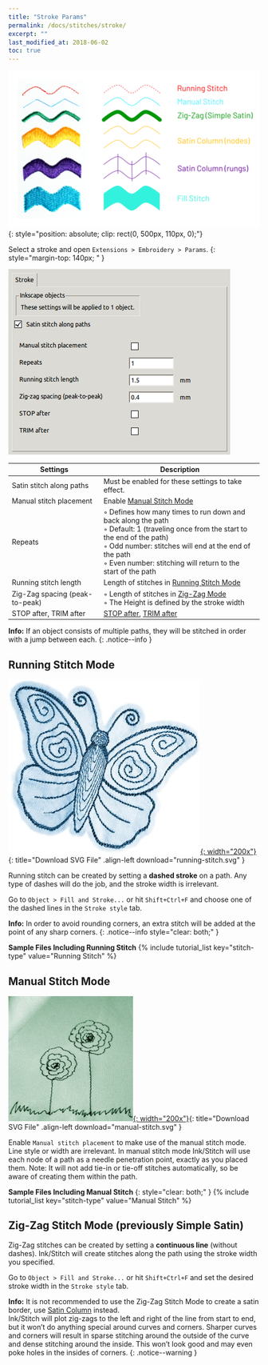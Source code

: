 ```yaml
---
title: "Stroke Params"
permalink: /docs/stitches/stroke/
excerpt: ""
last_modified_at: 2018-06-02
toc: true
---
```

![Stitch Types](/assets/images/docs/stitch-types.svg)
{: style="position: absolute; clip: rect(0, 500px, 110px, 0);"}

Select a stroke and open `Extensions > Embroidery > Params`.
{: style="margin-top: 140px; " }

![Params Stroke](/assets/images/docs/params-stroke.jpg)

Settings|Description
---|---
Satin stitch along paths|Must be enabled for these settings to take effect.
Manual stitch placement|Enable [Manual Stitch Mode](#manual-stich-mode)
Repeats|◦ Defines how many times to run down and back along the path<br />◦ Default: 1 (traveling once from the start to the end of the path)<br />◦ Odd number: stitches will end at the end of the path<br />◦ Even number: stitching will return to the start of the path
Running stitch length|Length of stitches in [Running Stitch Mode](#running-stitch-mode)
Zig-Zag spacing (peak-to-peak)|◦ Length of stitches in [Zig-Zag Mode](#zig-zag-stitch-mode-previously-simple-satin)<br>◦ The Height is defined by the stroke width
STOP after, TRIM after|[STOP after](/docs/params/#stop-after), [TRIM after](/docs/params/#trim-after)


**Info:** If an object consists of multiple paths, they will be stitched in order with a jump between each.
{: .notice--info }

## Running Stitch Mode

[![Running Stitch Butterfly](/assets/images/docs/running-stitch.jpg){: width="200x"}](/assets/images/docs/running-stitch.svg){: title="Download SVG File" .align-left download="running-stitch.svg" }

Running stitch can be created by setting a **dashed stroke** on a path. Any type of dashes will do the job, and the stroke width is irrelevant.

Go to `Object > Fill and Stroke...` or hit `Shift+Ctrl+F` and choose one of the dashed lines in the `Stroke style` tab.

**Info:** In order to avoid rounding corners, an extra stitch will be added at the point of any sharp corners.
{: .notice--info style="clear: both;" }

**Sample Files Including Running Stitch**
{% include tutorial_list key="stitch-type" value="Running Stitch" %}

## Manual Stitch Mode

[![Manual Stitch Flowers](/assets/images/docs/manual-stitch.jpg){: width="200x"}](/assets/images/docs/manual-stitch.svg){: title="Download SVG File" .align-left download="manual-stitch.svg" }

Enable `Manual stitch placement` to make use of the manual stitch mode. Line style or width are irrelevant. In manual stitch mode Ink/Stitch will use each node of a path as a needle penetration point, exactly as you placed them. Note: It will not add tie-in or tie-off stitches automatically, so be aware of creating them within the path.

**Sample Files Including Manual Stitch**
{: style="clear: both;" }
{% include tutorial_list key="stitch-type" value="Manual Stitch" %}

## Zig-Zag Stitch Mode (previously Simple Satin)
Zig-Zag stitches can be created by setting a **continuous line** (without dashes). Ink/Stitch will create stitches along the path using the stroke width you specified.

Go to `Object > Fill and Stroke...` or hit `Shift+Ctrl+F` and set the desired stroke width in the `Stroke style` tab.

**Info:** It is not recommended to use the Zig-Zag Stitch Mode to create a satin border, use [Satin Column]() instead.<br />
Ink/Stitch will plot zig-zags to the left and right of the line from start to end, but it won’t do anything special around curves and corners. Sharper curves and corners will result in sparse stitching around the outside of the curve and dense stitching around the inside. This won’t look good and may even poke holes in the insides of corners.
{: .notice--warning }
